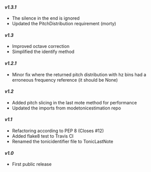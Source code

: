 #### *v1.3.1*
 - The silence in the end is ignored
 - Updated the PitchDistribution requirement (morty)

#### *v1.3*
 - Improved octave correction
 - Simplified the identify method

#### *v1.2.1*
 - Minor fix where the returned pitch distribution with hz bins had a erroneous frequency reference (it should be None)

#### *v1.2*
 - Added pitch slicing in the last mote method for performance 
 - Updated the imports from modetonicestimation repo

#### *v1.1*
- Refactoring according to PEP 8 (Closes #12)
- Added flake8 test to Travis CI
- Renamed the tonicidentifier file to TonicLastNote

#### *v1.0*
- First public release
